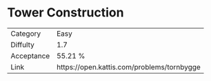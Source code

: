 # Tower Construction

<table>
    <tr>
        <td>Category</td>
        <td>Easy</td>
    </tr>
    <tr>
        <td>Diffulty</td>
        <td>1.7</td>
    </tr>
    <tr>
        <td>Acceptance</td>
        <td>55.21 %</td>
    </tr>
    <tr>
        <td>Link</td>
        <td>https://open.kattis.com/problems/tornbygge</td>
    </tr>
</table>